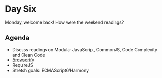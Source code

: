 # Day Six

Monday, welcome back! How were the weekend readings?

## Agenda

* Discuss readings on Modular JavaScript, CommonJS, Code Complexity and Clean Code
* [Browserify](day6/browserify.md)
* RequireJS
* Stretch goals: ECMAScript6/Harmony
